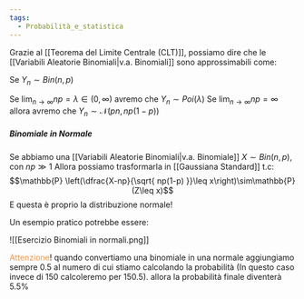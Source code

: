 ```yaml
---
tags:
  - Probabilità_e_statistica
---
```

Grazie al [[Teorema del Limite Centrale (CLT)]], possiamo dire che le [[Variabili Aleatorie Binomiali|v.a. Binomiali]] sono approssimabili come:

Se $Y_{n}\sim Bin(n,p)$

Se $\lim_{ n \to \infty }np=\lambda \in(0,\infty)$ avremo che $Y_{n}\sim Poi(\lambda)$
Se $\lim_{ n \to \infty }np=\infty$ allora avremo che $Y_{n}\sim \mathcal{N}(pn,np(1-p))$

##### Binomiale in Normale

Se abbiamo una [[Variabili Aleatorie Binomiali|v.a. Binomiale]] $X\sim Bin(n,p)$, con $np\gg 1$
Allora possiamo trasformarla in [[Gaussiana Standard]] t.c:
$$\mathbb{P} \left(\dfrac{X-np}{\sqrt{ np(1-p) }}\leq x\right)\sim\mathbb{P}(Z\leq x)$$ E questa è proprio la distribuzione normale!

Un esempio pratico potrebbe essere:

![[Esercizio Binomiali in normali.png]]

<font color="#f79646">Attenzione</font>! quando convertiamo una binomiale in una normale aggiungiamo sempre $0.5$ al numero di cui stiamo calcolando la probabilità (In questo caso invece di 150 calcoleremo per 150.5). allora la probabilità finale diventerà $5.5\%$

